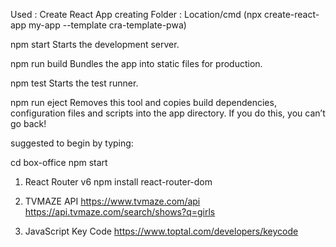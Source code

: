 Used : Create React App
creating Folder : Location/cmd (npx create-react-app my-app --template cra-template-pwa)

npm start
Starts the development server.

npm run build
Bundles the app into static files for production.

npm test
Starts the test runner.

npm run eject
Removes this tool and copies build dependencies, configuration files
and scripts into the app directory. If you do this, you can’t go back!

suggested to begin by typing:

cd box-office
npm start

1. React Router v6
   npm install react-router-dom

2. TVMAZE API
   https://www.tvmaze.com/api
   https://api.tvmaze.com/search/shows?q=girls

3. JavaScript Key Code
   https://www.toptal.com/developers/keycode
